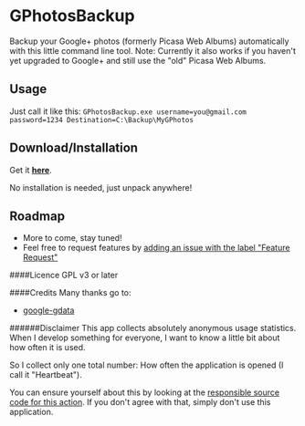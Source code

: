 GPhotosBackup
=============

Backup your Google+ photos (formerly Picasa Web Albums) automatically with this little command line tool.
Note: Currently it also works if you haven't yet upgraded to Google+ and still use the "old" Picasa Web Albums.

Usage
-----
Just call it like this:
	`GPhotosBackup.exe username=you@gmail.com password=1234 Destination=C:\Backup\MyGPhotos`

Download/Installation
-------------
Get it [**here**](https://raw.github.com/berrnd/GPhotosBackup/master/.release/GPhotosBackup.zip).

No installation is needed, just unpack anywhere!

Roadmap
------------
- More to come, stay tuned!
- Feel free to request features by [adding an issue with the label "Feature Request"](https://github.com/berrnd/GPhotosBackup/issues/new)

####Licence
GPL v3 or later



####Credits
Many thanks go to:
- [google-gdata](https://code.google.com/p/google-gdata/)

######Disclaimer
This app collects absolutely anonymous usage statistics.
When I develop something for everyone, I want to know a little bit about how often it is used.

So I collect only one total number: How often the application is opened (I call it "Heartbeat").

You can ensure yourself about this by looking at the [responsible source code for this action](https://github.com/berrnd/GPhotosBackup/tree/master/GPhotosBackup/Analytics).
If you don't agree with that, simply don't use this application.